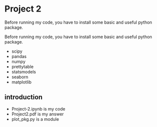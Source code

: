 # Project 2

Before running my code, you have to install some basic and useful python package. 

  Before running my code, you have to install some basic and useful python package. 
  - scipy
  - pandas
  - numpy
  - prettytable
  - statsmodels
  - seaborn
  - matplotlib
  
## introduction
  - Project-2.ipynb is my code
  - Project2.pdf is my answer
  - plot_pkg.py is a module
  
  
 